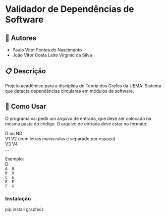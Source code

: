 # Validador de Dependências de Software

## 👥 Autores
- Paulo Vitor Fontes do Nascimento
- João Vitor Costa Leite Virginio da Silva

## 📋 Descrição
Projeto acadêmico para a disciplina de Teoria dos Grafos da UEMA. 
Sistema que detecta dependências circulares em módulos de software.

## 🚀 Como Usar
O programa vai pedir um arquivo de entrada, que deve ser colocado na mesma pasta do código.
O arquivo de entrada deve estar no formato:

D ou ND  
V1  V2 (com letras maiúsculas e separado por espaço)  
V3  V4  
...  

Exemplo:  
D  
`A  B`  
`B  D`  
`C  E`  
`E  F`  
`F  G`  

### Instalação
pip install graphviz
